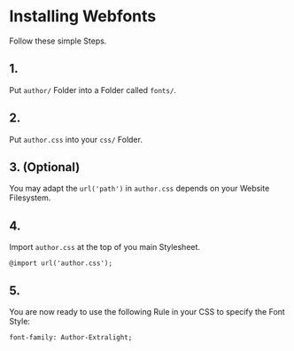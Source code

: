 # Installing Webfonts
Follow these simple Steps.

## 1.
Put `author/` Folder into a Folder called `fonts/`.

## 2.
Put `author.css` into your `css/` Folder.

## 3. (Optional)
You may adapt the `url('path')` in `author.css` depends on your Website Filesystem.

## 4.
Import `author.css` at the top of you main Stylesheet.

```
@import url('author.css');
```

## 5.
You are now ready to use the following Rule in your CSS to specify the Font Style:
```
font-family: Author-Extralight;

```

